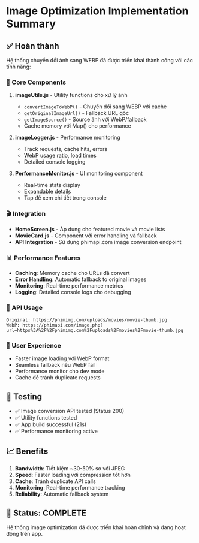 # Image Optimization Implementation Summary

## ✅ Hoàn thành
Hệ thống chuyển đổi ảnh sang WEBP đã được triển khai thành công với các tính năng:

### 🔧 Core Components
1. **imageUtils.js** - Utility functions cho xử lý ảnh
   - `convertImageToWebP()` - Chuyển đổi sang WEBP với cache
   - `getOriginalImageUrl()` - Fallback URL gốc
   - `getImageSource()` - Source ảnh với WebP/fallback
   - Cache memory với Map() cho performance

2. **imageLogger.js** - Performance monitoring
   - Track requests, cache hits, errors
   - WebP usage ratio, load times
   - Detailed console logging

3. **PerformanceMonitor.js** - UI monitoring component
   - Real-time stats display
   - Expandable details
   - Tap để xem chi tiết trong console

### 🎬 Integration
- **HomeScreen.js** - Áp dụng cho featured movie và movie lists
- **MovieCard.js** - Component với error handling và fallback
- **API Integration** - Sử dụng phimapi.com image conversion endpoint

### 📊 Performance Features
- **Caching**: Memory cache cho URLs đã convert
- **Error Handling**: Automatic fallback to original images
- **Monitoring**: Real-time performance metrics
- **Logging**: Detailed console logs cho debugging

### 🔄 API Usage
```
Original: https://phimimg.com/uploads/movies/movie-thumb.jpg
WebP: https://phimapi.com/image.php?url=https%3A%2F%2Fphimimg.com%2Fuploads%2Fmovies%2Fmovie-thumb.jpg
```

### 📱 User Experience
- Faster image loading với WebP format
- Seamless fallback nếu WebP fail
- Performance monitor cho dev mode
- Cache để tránh duplicate requests

## 🧪 Testing
- ✅ Image conversion API tested (Status 200)
- ✅ Utility functions tested 
- ✅ App build successful (21s)
- ✅ Performance monitoring active

## 📈 Benefits
1. **Bandwidth**: Tiết kiệm ~30-50% so với JPEG
2. **Speed**: Faster loading với compression tốt hơn
3. **Cache**: Tránh duplicate API calls
4. **Monitoring**: Real-time performance tracking
5. **Reliability**: Automatic fallback system

## 🎯 Status: COMPLETE
Hệ thống image optimization đã được triển khai hoàn chỉnh và đang hoạt động trên app.